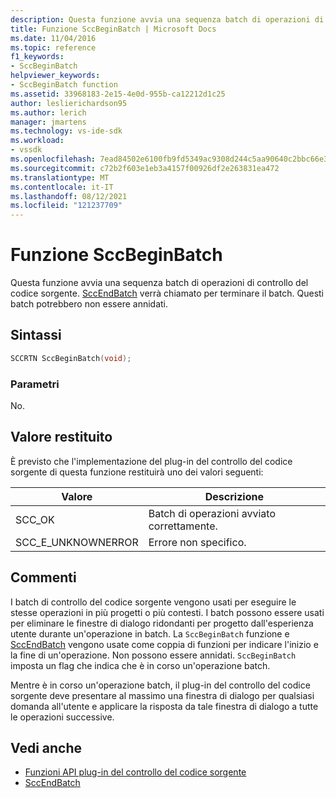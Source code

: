 ```yaml
---
description: Questa funzione avvia una sequenza batch di operazioni di controllo del codice sorgente.
title: Funzione SccBeginBatch | Microsoft Docs
ms.date: 11/04/2016
ms.topic: reference
f1_keywords:
- SccBeginBatch
helpviewer_keywords:
- SccBeginBatch function
ms.assetid: 33968183-2e15-4e0d-955b-ca12212d1c25
author: leslierichardson95
ms.author: lerich
manager: jmartens
ms.technology: vs-ide-sdk
ms.workload:
- vssdk
ms.openlocfilehash: 7ead84502e6100fb9fd5349ac9308d244c5aa90640c2bbc66e3b31dd3d150943
ms.sourcegitcommit: c72b2f603e1eb3a4157f00926df2e263831ea472
ms.translationtype: MT
ms.contentlocale: it-IT
ms.lasthandoff: 08/12/2021
ms.locfileid: "121237709"
---
```

# <a name="sccbeginbatch-function"></a>Funzione SccBeginBatch
Questa funzione avvia una sequenza batch di operazioni di controllo del codice sorgente. [SccEndBatch](../extensibility/sccendbatch-function.md) verrà chiamato per terminare il batch. Questi batch potrebbero non essere annidati.

## <a name="syntax"></a>Sintassi

```cpp
SCCRTN SccBeginBatch(void);
```

### <a name="parameters"></a>Parametri
 No.

## <a name="return-value"></a>Valore restituito
 È previsto che l'implementazione del plug-in del controllo del codice sorgente di questa funzione restituirà uno dei valori seguenti:

|Valore|Descrizione|
|-----------|-----------------|
|SCC_OK|Batch di operazioni avviato correttamente.|
|SCC_E_UNKNOWNERROR|Errore non specifico.|

## <a name="remarks"></a>Commenti
 I batch di controllo del codice sorgente vengono usati per eseguire le stesse operazioni in più progetti o più contesti. I batch possono essere usati per eliminare le finestre di dialogo ridondanti per progetto dall'esperienza utente durante un'operazione in batch. La `SccBeginBatch` funzione e [SccEndBatch](../extensibility/sccendbatch-function.md) vengono usate come coppia di funzioni per indicare l'inizio e la fine di un'operazione. Non possono essere annidati. `SccBeginBatch` imposta un flag che indica che è in corso un'operazione batch.

 Mentre è in corso un'operazione batch, il plug-in del controllo del codice sorgente deve presentare al massimo una finestra di dialogo per qualsiasi domanda all'utente e applicare la risposta da tale finestra di dialogo a tutte le operazioni successive.

## <a name="see-also"></a>Vedi anche
- [Funzioni API plug-in del controllo del codice sorgente](../extensibility/source-control-plug-in-api-functions.md)
- [SccEndBatch](../extensibility/sccendbatch-function.md)
